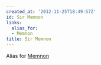 ```yaml
---
created_at: '2012-11-25T18:49:57Z'
id: Sir Memnon
links:
  alias_for:
  - Memnon
title: Sir Memnon
---
```


Alias for [Memnon]

  [Memnon]: Memnon